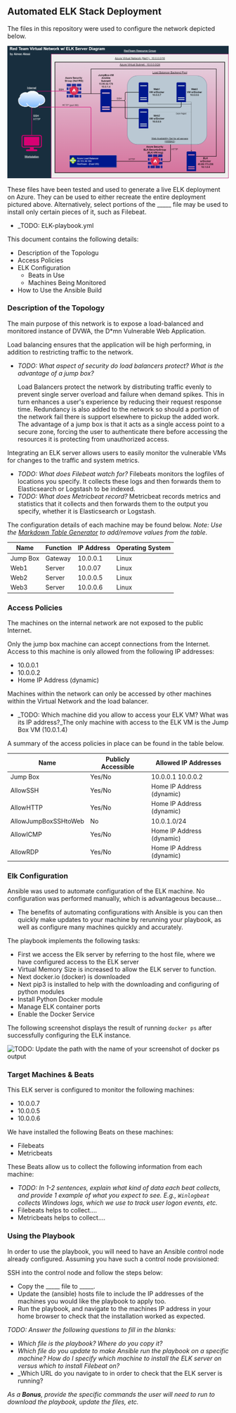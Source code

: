 ## Automated ELK Stack Deployment

The files in this repository were used to configure the network depicted below.

![TODO: Update the path with the name of your diagram](Images/Project-I_cloud-diagram.drawio.png)

These files have been tested and used to generate a live ELK deployment on Azure. They can be used to either recreate the entire deployment pictured above. Alternatively, select portions of the _____ file may be used to install only certain pieces of it, such as Filebeat.

  - _TODO: ELK-playbook.yml

This document contains the following details:
- Description of the Topologu
- Access Policies
- ELK Configuration
  - Beats in Use
  - Machines Being Monitored
- How to Use the Ansible Build


### Description of the Topology

The main purpose of this network is to expose a load-balanced and monitored instance of DVWA, the D*mn Vulnerable Web Application.

Load balancing ensures that the application will be high performing, in addition to restricting traffic to the network.
- _TODO: What aspect of security do load balancers protect? What is the advantage of a jump box?_

  Load Balancers protect the network by distributing traffic evenly to prevent single server overload and failure when demand spikes.  This in turn enhances a user's experience by reducing their request response time.  Redundancy is also added to the network so should a portion of the network fail there is support elsewhere to pickup the added work.  The advantage of a jump box is that it acts as a single access point to a secure zone, forcing the user to authenticate there before accessing the resources it is protecting from unauthorized access.

Integrating an ELK server allows users to easily monitor the vulnerable VMs for changes to the traffic and system metrics.
- _TODO: What does Filebeat watch for?_ Filebeats monitors the logfiles of locations you specify.  It collects these logs and then forwards them to Elasticsearch or Logstash to be indexed.
- _TODO: What does Metricbeat record?_ Metricbeat records metrics and statistics that it collects and then forwards them to the output you specify, whether it is Elasticsearch or Logstash.

The configuration details of each machine may be found below.
_Note: Use the [Markdown Table Generator](http://www.tablesgenerator.com/markdown_tables) to add/remove values from the table_.

| Name     | Function | IP Address | Operating System |
| -------- | -------- | ---------- | ---------------- |
| Jump Box | Gateway  | 10.0.0.1   | Linux            |
| Web1     | Server   | 10.0.07    | Linux            |
| Web2     | Server   | 10.0.0.5   | Linux            |
| Web3     | Server   | 10.0.0.6   | Linux            |

### Access Policies

The machines on the internal network are not exposed to the public Internet. 

Only the jump box machine can accept connections from the Internet. Access to this machine is only allowed from the following IP addresses:
- 10.0.0.1
- 10.0.0.2 
- Home IP Address (dynamic)

Machines within the network can only be accessed by other machines within the Virtual Network and the load balancer.
- _TODO: Which machine did you allow to access your ELK VM? What was its IP address?_The only machine with access to the ELK VM is the Jump Box VM (10.0.1.4)

A summary of the access policies in place can be found in the table below.

| Name                 | Publicly Accessible | Allowed IP Addresses      |
| -------------------- | ------------------- | ------------------------- |
| Jump Box             | Yes/No              | 10.0.0.1 10.0.0.2         |
| AllowSSH             | Yes/No              | Home IP Address (dynamic) |
| AllowHTTP            | Yes/No              | Home IP Address (dynamic) |
| AllowJumpBoxSSHtoWeb | No                  | 10.0.1.0/24               |
| AllowICMP            | Yes/No              | Home IP Address (dynamic) |
| AllowRDP             | Yes/No              | Home IP Address (dynamic) |

### Elk Configuration

Ansible was used to automate configuration of the ELK machine. No configuration was performed manually, which is advantageous because...
- The benefits of automating configurations with Ansible is you can then quickly make updates to your machine by rerunning your playbook, as well as configure many machines quickly and accurately.

The playbook implements the following tasks:

- First we access the Elk server by referring to the host file, where we have configured access to the ELK server
- Virtual Memory Size is increased to allow the ELK server to function.
- Next docker.io (docker) is downloaded
- Next pip3 is installed to help with the downloading and configuring of python modules
- Install Python Docker module
- Manage ELK container ports
- Enable the Docker Service

The following screenshot displays the result of running `docker ps` after successfully configuring the ELK instance.

![TODO: Update the path with the name of your screenshot of docker ps output](Images/docker_ps_output.png)

### Target Machines & Beats
This ELK server is configured to monitor the following machines:
- 10.0.0.7
- 10.0.0.5
- 10.0.0.6

We have installed the following Beats on these machines:
- Filebeats
- Metricbeats

These Beats allow us to collect the following information from each machine:
- _TODO: In 1-2 sentences, explain what kind of data each beat collects, and provide 1 example of what you expect to see. E.g., `Winlogbeat` collects Windows logs, which we use to track user logon events, etc._
- Filebeats helps to collect....
- Metricbeats helps to collect....

### Using the Playbook
In order to use the playbook, you will need to have an Ansible control node already configured. Assuming you have such a control node provisioned: 

SSH into the control node and follow the steps below:
- Copy the _____ file to _____.
- Update the (ansible) hosts file to include the IP addresses of the machines you would like the playbook to apply too.
- Run the playbook, and navigate to the machines IP address in your home browser to check that the installation worked as expected.

_TODO: Answer the following questions to fill in the blanks:_
- _Which file is the playbook? Where do you copy it?_
- _Which file do you update to make Ansible run the playbook on a specific machine? How do I specify which machine to install the ELK server on versus which to install Filebeat on?_
- _Which URL do you navigate to in order to check that the ELK server is running?

_As a **Bonus**, provide the specific commands the user will need to run to download the playbook, update the files, etc._